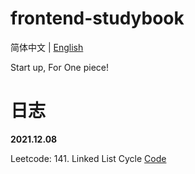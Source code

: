 # frontend-studybook

简体中文 | [English](./README.en.md)

Start up, For One piece!

# 日志

**2021.12.08**

Leetcode: 141. Linked List Cycle
[Code](./algorithm/leetcode/141_linked_list_cycle.js)
